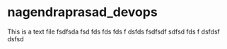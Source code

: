 # nagendraprasad_devops

This is a text file
fsdfsda
fsd
fds
fds
fds
f
dsfds
fsdfsdf
sdfsd
fds
f
dsfdsf
dsfsd
